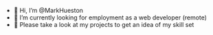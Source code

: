 - 👋 Hi, I’m @MarkHueston
- 👀 I’m currently looking for employment as a web developer (remote)
- 🌱 Please take a look at my projects to get an idea of my skill set

<!---
MarkHueston/MarkHueston is a ✨ special ✨ repository because its `README.md` (this file) appears on your GitHub profile.
You can click the Preview link to take a look at your changes.
--->
